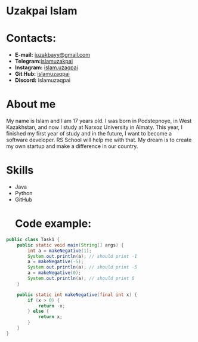 # Uzakpai Islam

# Contacts:
   * **E-mail:** iuzakbayy@gmail.com
   * **Telegram:**[islamuzakpai](https://t.me/islamuzakpai)
   *  **Instagram:** [islam.uzaqpai](https://www.instagram.com/islam.uzaqbai/)
   * **Git Hub:** [islamuzaqpai](https://github.com/islamuzaqpai)
   * **Discord:** islamuzaqpai
# About me
My name is Islam and I am 17 years old. I was born in Podstepnoye, in West Kazakhstan, and now I study at Narxoz University in Almaty. This year, I finished my first year of study and in the future, I want to become a software developer. RS School will help me with that. My dream is to create my own startup and make a difference in our country.

# Skills
* Java
* Python
* GitHub
  # Code example:
```java
public class Task1 {
    public static void main(String[] args) {
        int a = makeNegative(1);
        System.out.println(a); // should print -1
        a = makeNegative(-5);
        System.out.println(a); // should print -5
        a = makeNegative(0);
        System.out.println(a); // should print 0
    }

    public static int makeNegative(final int x) {
        if (x > 0) {
            return -x;
        } else {
            return x;
        }
    }
}
```